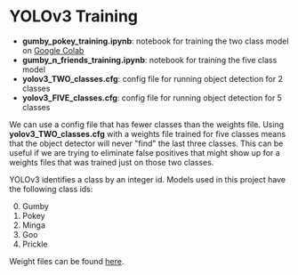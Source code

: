 # YOLOv3 Training

- **gumby_pokey_training.ipynb**: notebook for training the two class model on [Google Colab](https://colab.research.google.com/)
- **gumby_n_friends_training.ipynb**: notebook for training the five class model
- **yolov3_TWO_classes.cfg**: config file for running object detection for 2 classes
- **yolov3_FIVE_classes.cfg**: config file for running object detection for 5 classes

We can use a config file that has fewer classes than the weights file.  Using **yolov3_TWO_classes.cfg** with a 
weights file trained for five classes means that the object detector will never "find" the last three classes. This 
can be useful if we are trying to eliminate false positives that might show up for a weights files that was trained just
on those two classes.    

YOLOv3 identifies a class by an integer id.  Models used in this project have the following class ids: 

0. Gumby
1. Pokey
2. Minga
3. Goo
4. Prickle

Weight files can be found [here](https://drive.google.com/drive/folders/1Z4tikenkAGshfk9R0B77TEgwZcyqGEE8?usp=sharing).
